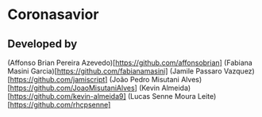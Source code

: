 # Coronasavior

## Developed by
(Affonso Brian Pereira Azevedo)[https://github.com/affonsobrian]
(Fabiana Masini Garcia)[https://github.com/fabianamasini]
(Jamile Passaro Vazquez)[https://github.com/jamiscript]
(João Pedro Misutani Alves)[https://github.com/JoaoMisutaniAlves]
(Kevin Almeida)[https://github.com/kevin-almeida9]
(Lucas Senne Moura Leite)[https://github.com/rhcpsenne]
